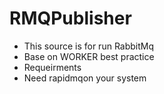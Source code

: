 # RMQPublisher

- This source is for run RabbitMq 
- Base on WORKER  best practice
- Requeirments
- Need rapidmqon your system
 
